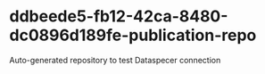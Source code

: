 # ddbeede5-fb12-42ca-8480-dc0896d189fe-publication-repo
Auto-generated repository to test Dataspecer connection
